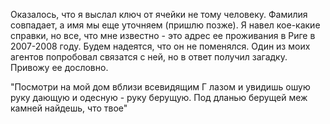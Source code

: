 Оказалось, что я выслал ключ от ячейки не тому человеку. Фамилия совпадает, а имя мы еще уточняем (пришлю позже). 
Я навел кое-какие справки, но все, что мне известно - это адрес ее проживания в Риге в 2007-2008 году. Будем надеятся, что он не поменялся. 
Один из моих агентов попробовал связатся с ней, но в ответ получил загадку. Привожу ее дословно.

"Посмотри на мой дом вблизи всевидящим Г лазом и увидишь ошую руку дающую и одесную - руку берущую. Под дланью берущей меж камней найдешь, что твое"
